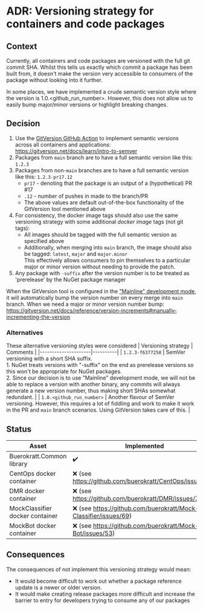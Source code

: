 # ADR: Versioning strategy for containers and code packages

## Context

Currently, all containers and code packages are versioned with the full git commit SHA.  Whilst this tells us exactly which commit a package has been built from, it doesn't make the version very accessible to consumers of the package without looking into it further.

In some places, we have implemented a crude semantic version style where the version is 1.0.<github_run_number>. However, this does not allow us to easily bump major/minor versions or highlight breaking changes.

## Decision

1. Use the [GitVersion GitHub Action](https://github.com/marketplace/actions/gittools) to implement semantic versions across all containers and applications: https://gitversion.net/docs/learn/intro-to-semver
2. Packages from `main` branch are to have a full semantic version like this: `1.2.3`
3. Packages from non-`main` branches are to have a full semantic version like this: `1.2.3-pr17.12`
    * `pr17` - denoting that the package is an output of a (hypothetical) PR #17 
    * `.12` - number of pushes in made to the branch/PR
    * The above values are default out-of-the-box functionality of the GitVersion tool mentioned above
4. For consistency, the docker image tags should also use the same versioning strategy with some additional _docker image_ tags (not git tags):
    * All images should be tagged with the full semantic version as specified above
    * Additionally, when merging into `main` branch, the image should also be tagged: `latest`, `major` and `major.minor` \
      This effectively allows consumers to pin themselves to a particular major or minor version without needing to provide the patch.
6. Any package with `-suffix` after the version number is to be treated as 'prerelease' by the NuGet package manager

When the GitVersion tool is configured in the ["Mainline" development mode](https://gitversion.net/docs/reference/modes/mainline), it will automatically bump the version number on every merge into `main` branch.
When we need a major or minor version number bump: https://gitversion.net/docs/reference/version-increments#manually-incrementing-the-version

### Alternatives

These alternative versioning styles were considered
| Versioning strategy | Comments |
|---------------------|----------|
| `1.2.3-f6377258` | SemVer versioning with a short SHA suffix. <br> 1. NuGet treats versions with "-suffix" on the end as prerelease versions so this won't be appropriate for NuGet packages. <br> 2. Since our decision is to use "Mainline" development mode, we will not be able to replace a version with another binary, any commits will always generate a new version number, thus making short SHAs somewhat redundant. |
| `1.0.<github_run_number>` | Another flavour of SemVer versioning. However, this requires a lot of fiddling and work to make it work in the PR and `main` branch scenarios. Using GitVersion takes care of this. |

## Status

| Asset    | Implemented |
|----------|-------------|
| Buerokratt.Common library | ✔️ |
| CentOps docker container | ❌ (see https://github.com/buerokratt/CentOps/issues/95) |
| DMR docker container | ❌ (see https://github.com/buerokratt/DMR/issues/72) |
| MockClassifier docker container | ❌ (see https://github.com/buerokratt/Mock-Classifier/issues/69) |
| MockBot docker container | ❌ (see https://github.com/buerokratt/Mock-Bot/issues/53) |

## Consequences

The consequences of not implement this versioning strategy would mean:
* It would become difficult to work out whether a package reference update is a newer or older version.
* It would make creating release packages more difficult and increase the barrier to entry for developers trying to consume any of our packages
